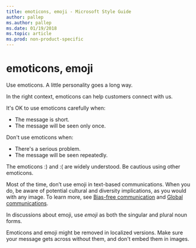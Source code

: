 ```yaml
---
title: emoticons, emoji - Microsoft Style Guide
author: pallep
ms.author: pallep
ms.date: 01/19/2018
ms.topic: article
ms.prod: non-product-specific
---
```


# emoticons, emoji

Use emoticons. A little personality goes a long way.

In the right context, emoticons can help customers connect with us. 

It's OK to use emoticons carefully when:

  - The message is short.
  - The message will be seen only once.

Don't use emoticons when:

  - There's a serious problem.
  - The message will be seen repeatedly.

The emoticons :) and :( are widely understood. Be cautious using other emoticons. 

Most of the time, don’t use emoji in text-based communications. When you do, be aware of potential cultural and diversity implications, as you would with any image. To learn more, see [Bias-free communication](/style-guide/bias-free-communication) and [Global communications](/style-guide/global-communications/).

In discussions about emoji, use *emoji* as both the singular and plural noun forms. 

Emoticons
and emoji might be removed in localized versions. Make sure
your message gets across without them, and don't embed them in
images.
